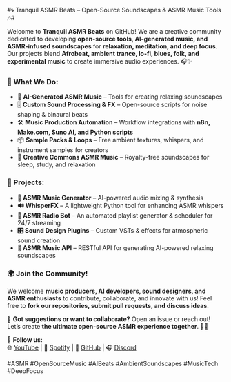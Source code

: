 #🌀 Tranquil ASMR Beats – Open-Source Soundscapes & ASMR Music Tools 🎶#

Welcome to **Tranquil ASMR Beats** on GitHub! We are a creative community dedicated to developing **open-source tools, AI-generated music, and ASMR-infused soundscapes** for **relaxation, meditation, and deep focus**. Our projects blend **Afrobeat, ambient trance, lo-fi, blues, folk, and experimental music** to create immersive audio experiences. 🎧✨  

### **🌟 What We Do:**  
- 🎼 **AI-Generated ASMR Music** – Tools for creating relaxing soundscapes  
- 🎚 **Custom Sound Processing & FX** – Open-source scripts for noise shaping & binaural beats  
- 🛠 **Music Production Automation** – Workflow integrations with **n8n, Make.com, Suno AI, and Python scripts**  
- 📦 **Sample Packs & Loops** – Free ambient textures, whispers, and instrument samples for creators  
- 📜 **Creative Commons ASMR Music** – Royalty-free soundscapes for sleep, study, and relaxation  

### **🚀 Projects:**  
- **🎵 ASMR Music Generator** – AI-powered audio mixing & synthesis  
- **🔊 WhisperFX** – A lightweight Python tool for enhancing ASMR whispers  
- **📡 ASMR Radio Bot** – An automated playlist generator & scheduler for 24/7 streaming  
- **🎛 Sound Design Plugins** – Custom VSTs & effects for atmospheric sound creation  
- **🔗 ASMR Music API** – RESTful API for generating AI-powered relaxing soundscapes  

### **🌍 Join the Community!**  
We welcome **music producers, AI developers, sound designers, and ASMR enthusiasts** to contribute, collaborate, and innovate with us! Feel free to **fork our repositories, submit pull requests, and discuss ideas**.  

📩 **Got suggestions or want to collaborate?** Open an issue or reach out! Let’s create **the ultimate open-source ASMR experience together**. 💙✨  

🔗 **Follow us:**  
🌐 [YouTube](https://www.youtube.com/@TranquilASMRBeats) | 🎵 [Spotify](https://spotify.com) | 🐙 [GitHub](https://github.com) | 🎧 [Discord](https://discord.com)  

#ASMR #OpenSourceMusic #AIBeats #AmbientSoundscapes #MusicTech #DeepFocus
